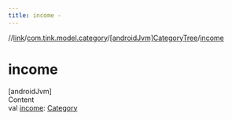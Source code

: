```yaml
---
title: income -
---
```

//[link](../../index.md)/[com.tink.model.category](../index.md)/[[androidJvm]CategoryTree](index.md)/[income](income.md)



# income  
[androidJvm]  
Content  
val [income](income.md): [Category](../[android-jvm]-category/index.md)  



